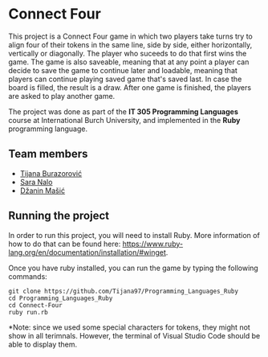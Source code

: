 # Connect Four

This project is a Connect Four game in which two players take turns try to align four of their tokens in the same line, side by side, either horizontally, vertically or diagonally. The player who suceeds to do that first wins the game. The game is also saveable, meaning that at any point a player can decide to save the game to continue later and loadable, meaning that players can continue playing saved game that's saved last. In case the board is filled, the result is a draw. After one game is finished, the players are asked to play another game.

The project was done as part of the **IT 305 Programming Languages** course at International Burch University, and implemented in the **Ruby** programming language.

## Team members
- [Tijana Burazorović](https://github.com/Tijana97)
- [Sara Nalo](https://github.com/nalosara)
- [Džanin Mašić](https://github.com/DzaninMasic)

## Running the project

In order to run this project, you will  need to install Ruby. More information of how to do that can be found here: https://www.ruby-lang.org/en/documentation/installation/#winget. 

Once you have ruby installed, you can run the game by typing the following commands:
```
git clone https://github.com/Tijana97/Programming_Languages_Ruby
cd Programming_Languages_Ruby
cd Connect-Four
ruby run.rb
```
*Note: since we used some special characters for tokens, they might not show in all terimnals. However, the terminal of Visual Studio Code should be able to display them.

